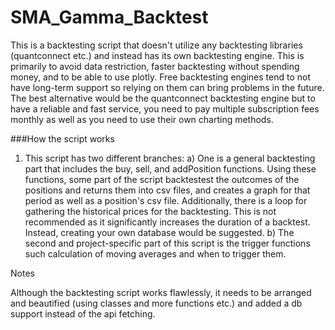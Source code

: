 # SMA_Gamma_Backtest

This is a backtesting script that doesn't utilize any backtesting libraries (quantconnect etc.) and instead has its own backtesting engine. This is primarily to avoid data restriction, faster backtesting without spending money, and to be able to use plotly. Free backtesting engines tend to not have long-term support so relying on them can bring problems in the future. The best alternative would be the quantconnect backtesting engine but to have a reliable and fast service, you need to pay multiple subscription fees monthly as well as you need to use their own charting methods.

###How the script works

1) This script has two different branches:
   a) One is a general backtesting part that includes the buy, sell, and addPosition functions. Using these functions, some part of the script backtestest the outcomes of the positions and returns them into csv files, and creates a graph for that period as well as a position's csv file. Additionally, there is a loop for gathering the historical prices for the backtesting. This is not recommended as it significantly increases the duration of a backtest. Instead, creating your own database would be suggested.
   b) The second and project-specific part of this script is the trigger functions such calculation of moving averages and when to trigger them.

Notes

Although the backtesting script works flawlessly, it needs to be arranged and beautified (using classes and more functions etc.) and added a db support instead of the api fetching.

